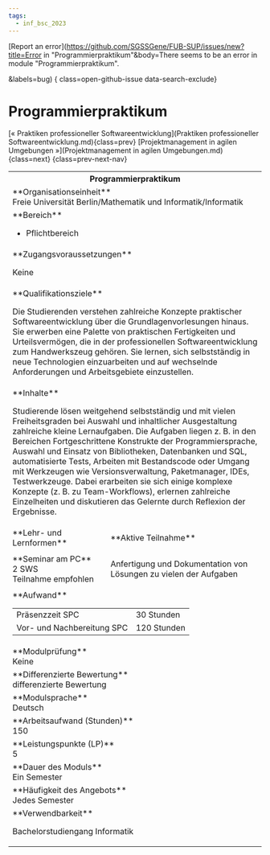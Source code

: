 ```yaml
---
tags:
  - inf_bsc_2023
---
```

[Report an error](https://github.com/SGSSGene/FUB-SUP/issues/new?title=Error in "Programmierpraktikum"&body=There seems to be an error in module "Programmierpraktikum".

<Describe here a slightly more detailed description of what is wrong>&labels=bug)
{ class=open-github-issue data-search-exclude}

# Programmierpraktikum

[« Praktiken professioneller Softwareentwicklung](Praktiken professioneller Softwareentwicklung.md){class=prev}
[Projektmanagement in agilen Umgebungen »](Projektmanagement in agilen Umgebungen.md){class=next}
{class=prev-next-nav}

<table markdown id="moduledesc">
<tr markdown class="moduledesc_head"><th colspan="2">Programmierpraktikum </th></tr>
<tr markdown><td colspan="2">**Organisationseinheit**   <br>Freie Universität Berlin/Mathematik und Informatik/Informatik</td></tr>

<tr markdown><td colspan="2">**Bereich**<br>


- Pflichtbereich

</td></tr>

<tr markdown><td colspan="2">**Zugangsvoraussetzungen** <br>

Keine


</td></tr>
<tr markdown><td colspan="2">**Qualifikationsziele**    <br>

Die Studierenden verstehen zahlreiche Konzepte praktischer
Softwareentwicklung über die Grundlagenvorlesungen hinaus. Sie erwerben eine
Palette von praktischen Fertigkeiten und Urteilsvermögen, die in der
professionellen Softwareentwicklung zum Handwerkszeug gehören. Sie lernen,
sich selbstständig in neue Technologien einzuarbeiten und auf wechselnde
Anforderungen und Arbeitsgebiete einzustellen.


</td></tr>
<tr markdown><td colspan="2">**Inhalte**                <br>

Studierende lösen weitgehend selbstständig und mit vielen Freiheitsgraden
bei Auswahl und inhaltlicher Ausgestaltung zahlreiche kleine Lernaufgaben.
Die Aufgaben liegen z. B. in den Bereichen Fortgeschrittene Konstrukte der
Programmiersprache, Auswahl und Einsatz von Bibliotheken, Datenbanken und
SQL, automatisierte Tests, Arbeiten mit Bestandscode oder Umgang mit
Werkzeugen wie Versionsverwaltung, Paketmanager, IDEs, Testwerkzeuge. Dabei
erarbeiten sie sich einige komplexe Konzepte (z. B. zu Team-Workflows),
erlernen zahlreiche Einzelheiten und diskutieren das Gelernte durch
Reflexion der Ergebnisse.


</td></tr>

<tr markdown><td>**Lehr- und Lernformen**</td><td>**Aktive Teilnahme**</td></tr>
<tr markdown><td> **Seminar am PC** <br>2 SWS <br> Teilnahme empfohlen</td><td>

Anfertigung und Dokumentation von Lösungen zu vielen der Aufgaben
</td></tr>
<tr markdown><td colspan="2">**Aufwand**                <br>
<table class="aufwand_table">
<tr><td>Präsenzzeit SPC</td><td>30 Stunden</td></tr>
<tr><td>Vor- und Nachbereitung SPC</td><td>120 Stunden</td></tr>
</table>

</td></tr>
<tr markdown><td colspan="2">**Modulprüfung**             <br>Keine


</td></tr>
<tr markdown><td colspan="2">**Differenzierte Bewertung** <br>differenzierte Bewertung

</td></tr>
<tr markdown><td colspan="2">**Modulsprache**             <br>Deutsch</td></tr>
<tr markdown><td colspan="2">**Arbeitsaufwand (Stunden)** <br>150</td></tr>
<tr markdown><td colspan="2">**Leistungspunkte (LP)**     <br>5</td></tr>
<tr markdown><td colspan="2">**Dauer des Moduls**         <br>Ein Semester</td></tr>
<tr markdown><td colspan="2">**Häufigkeit des Angebots**  <br>Jedes Semester</td></tr>
<tr markdown><td colspan="2">**Verwendbarkeit**           <br>

Bachelorstudiengang Informatik


</td></tr>

</table>
